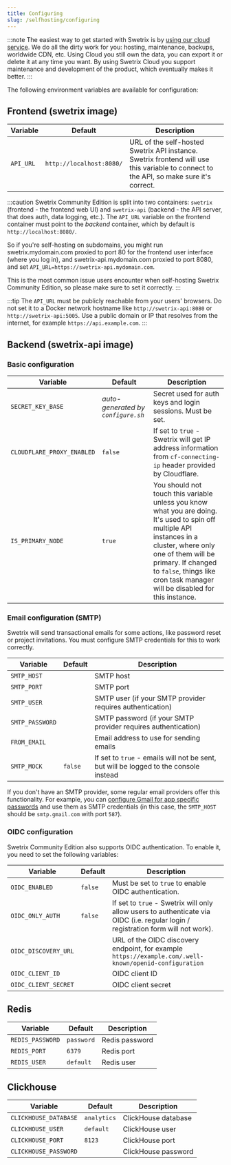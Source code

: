 ```yaml
---
title: Configuring
slug: /selfhosting/configuring
---
```


:::note
The easiest way to get started with Swetrix is by [using our cloud service](https://swetrix.com). We do all the dirty work for you: hosting, maintenance, backups, worldwide CDN, etc. Using Cloud you still own the data, you can export it or delete it at any time you want. By using Swetrix Cloud you support maintenance and development of the product, which eventually makes it better.
:::

The following environment variables are available for configuration:

## Frontend (swetrix image)

| Variable  | Default                  | Description                                                                                                                            |
| --------- | ------------------------ | -------------------------------------------------------------------------------------------------------------------------------------- |
| `API_URL` | `http://localhost:8080/` | URL of the self-hosted Swetrix API instance. Swetrix frontend will use this variable to connect to the API, so make sure it's correct. |

:::caution
Swetrix Community Edition is split into two containers: `swetrix` (frontend - the frontend web UI) and `swetrix-api` (backend - the API server, that does auth, data logging, etc.). The `API_URL` variable on the frontend container must point to the _backend_ container, which by default is `http://localhost:8080/`.

So if you're self-hosting on subdomains, you might run swetrix.mydomain.com proxied to port 80 for the frontend user interface (where you log in), and swetrix-api.mydomain.com proxied to port 8080, and set `API_URL=https://swetrix-api.mydomain.com`.

This is the most common issue users encounter when self-hosting Swetrix Community Edition, so please make sure to set it correctly.
:::

:::tip
The `API_URL` must be publicly reachable from your users' browsers. Do not set it to a Docker network hostname like `http://swetrix-api:8080` or `http://swetrix-api:5005`. Use a public domain or IP that resolves from the internet, for example `https://api.example.com`.
:::

## Backend (swetrix-api image)

### Basic configuration

| Variable                   | Default                            | Description                                                                                                                                                                                                                                                        |
| -------------------------- | ---------------------------------- | ------------------------------------------------------------------------------------------------------------------------------------------------------------------------------------------------------------------------------------------------------------------ |
| `SECRET_KEY_BASE`          | _auto-generated by `configure.sh`_ | Secret used for auth keys and login sessions. Must be set.                                                                                                                                                                                                         |
| `CLOUDFLARE_PROXY_ENABLED` | `false`                            | If set to `true` - Swetrix will get IP address information from `cf-connecting-ip` header provided by Cloudflare.                                                                                                                                                  |
| `IS_PRIMARY_NODE`          | `true`                             | You should not touch this variable unless you know what you are doing. It's used to spin off multiple API instances in a cluster, where only one of them will be primary. If changed to `false`, things like cron task manager will be disabled for this instance. |

### Email configuration (SMTP)

Swetrix will send transactional emails for some actions, like password reset or project invitations. You must configure SMTP credentials for this to work correctly.

| Variable        | Default | Description                                                                           |
| --------------- | ------- | ------------------------------------------------------------------------------------- |
| `SMTP_HOST`     |         | SMTP host                                                                             |
| `SMTP_PORT`     |         | SMTP port                                                                             |
| `SMTP_USER`     |         | SMTP user (if your SMTP provider requires authentication)                             |
| `SMTP_PASSWORD` |         | SMTP password (if your SMTP provider requires authentication)                         |
| `FROM_EMAIL`    |         | Email address to use for sending emails                                               |
| `SMTP_MOCK`     | `false` | If set to `true` - emails will not be sent, but will be logged to the console instead |

If you don't have an SMTP provider, some regular email providers offer this functionality. For example, you can [configure Gmail for app specific passwords](https://support.google.com/mail/answer/185833) and use them as SMTP credentials (in this case, the `SMTP_HOST` should be `smtp.gmail.com` with port `587`).

### OIDC configuration

Swetrix Community Edition also supports OIDC authentication. To enable it, you need to set the following variables:

| Variable             | Default | Description                                                                                                                       |
| -------------------- | ------- | --------------------------------------------------------------------------------------------------------------------------------- |
| `OIDC_ENABLED`       | `false` | Must be set to `true` to enable OIDC authentication.                                                                              |
| `OIDC_ONLY_AUTH`     | `false` | If set to `true` - Swetrix will only allow users to authenticate via OIDC (i.e. regular login / registration form will not work). |
| `OIDC_DISCOVERY_URL` |         | URL of the OIDC discovery endpoint, for example `https://example.com/.well-known/openid-configuration`                            |
| `OIDC_CLIENT_ID`     |         | OIDC client ID                                                                                                                    |
| `OIDC_CLIENT_SECRET` |         | OIDC client secret                                                                                                                |

## Redis

| Variable         | Default    | Description    |
| ---------------- | ---------- | -------------- |
| `REDIS_PASSWORD` | `password` | Redis password |
| `REDIS_PORT`     | `6379`     | Redis port     |
| `REDIS_USER`     | `default`  | Redis user     |

## Clickhouse

| Variable              | Default     | Description         |
| --------------------- | ----------- | ------------------- |
| `CLICKHOUSE_DATABASE` | `analytics` | ClickHouse database |
| `CLICKHOUSE_USER`     | `default`   | ClickHouse user     |
| `CLICKHOUSE_PORT`     | `8123`      | ClickHouse port     |
| `CLICKHOUSE_PASSWORD` |             | ClickHouse password |
